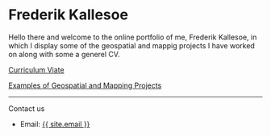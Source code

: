 # Frederik Kallesoe

Hello there and welcome to the online portfolio of me, Frederik Kallesoe, in which I display some of the geospatial and mappig projects I have worked on along with some a generel CV.

[Curriculum Viate](CV.md)                                      

[Examples of Geospatial and Mapping Projects](mapping_examples.md)


<hr>
<p>Contact us</p>
<ul>
    <li>Email: <a href="mailto:{{ site.email }}">{{ site.email }}</a></li>
</ul>
